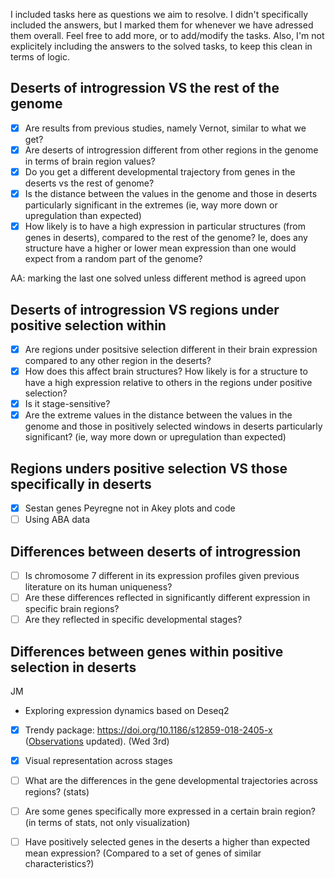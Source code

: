 
I included tasks here as questions we aim to resolve. I didn't specifically included the answers, but I marked them for whenever we have adressed them overall. 
Feel free to add more, or to add/modify the tasks. Also, I'm not explicitely including the answers to the solved tasks, to keep this clean in terms of logic.

## Deserts of introgression VS the rest of the genome

- [X] Are results from previous studies, namely Vernot, similar to what we get?
- [X] Are deserts of introgression different from other regions in the genome in terms of brain region values?
- [X] Do you get a different developmental trajectory from genes in the deserts vs the rest of genome?
- [X] Is the distance between the values in the genome and those in deserts particularly significant in the extremes (ie, way more down or upregulation than expected)
- [X] How likely is to have a high expression in particular structures (from genes in deserts), compared to the rest of the genome? Ie, does any structure have a higher or lower mean expression than one would expect from a random part of the genome? 

AA: marking the last one solved unless different method is agreed upon


## Deserts of introgression VS regions under positive selection within

- [X] Are regions under positsive selection different in their brain expression compared to any other region in the deserts?
- [X] How does this affect brain structures? How likely is for a structure to have a high expression relative to others in the regions under positive selection?
- [X] Is it stage-sensitive?
- [X] Are the extreme values in the distance between the values in the genome and those in positively selected windows in deserts particularly significant? (ie, way more down or upregulation than expected)

## Regions unders positive selection VS those specifically in deserts

- [X] Sestan genes Peyregne not in Akey plots and code
- [ ] Using ABA data

## Differences between deserts of introgression

- [ ] Is chromosome 7 different in its expression profiles given previous literature on its human uniqueness?
- [ ] Are these differences reflected in significantly different expression in specific brain regions?
- [ ] Are they reflected in specific developmental stages?
 
## Differences between genes within positive selection in deserts

JM 
- Exploring expression dynamics based on Deseq2

- [X] Trendy package: https://doi.org/10.1186/s12859-018-2405-x ([Observations](https://github.com/jjaa-mp/raul_tesina/blob/master/Observations.md) updated). (Wed 3rd)

- [X] Visual representation across stages
- [ ] What are the differences in the gene developmental trajectories across regions? (stats)
- [ ] Are some genes specifically more expressed in a certain brain region? (in terms of stats, not only visualization)
- [ ] Have positively selected genes in the deserts a higher than expected mean expression? (Compared to a set of genes of similar characteristics?)


